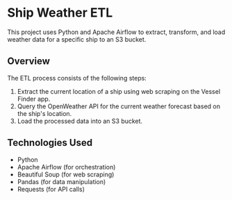 # Ship Weather ETL

This project uses Python and Apache Airflow to extract, transform, and load weather data for a specific ship to an S3 bucket.

## Overview

The ETL process consists of the following steps:
1. Extract the current location of a ship using web scraping on the Vessel Finder app.
2. Query the OpenWeather API for the current weather forecast based on the ship's location.
3. Load the processed data into an S3 bucket.

## Technologies Used

- Python
- Apache Airflow (for orchestration)
- Beautiful Soup (for web scraping)
- Pandas (for data manipulation)
- Requests (for API calls)
